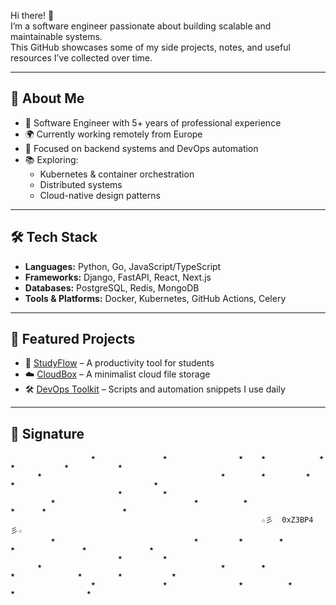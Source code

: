 Hi there! 👋  
I’m a software engineer passionate about building scalable and maintainable systems.  
This GitHub showcases some of my side projects, notes, and useful resources I’ve collected over time.  

---

## 🚀 About Me
- 💼 Software Engineer with 5+ years of professional experience  
- 🌍 Currently working remotely from Europe  
- 🔧 Focused on backend systems and DevOps automation  
- 📚 Exploring:
  - Kubernetes & container orchestration
  - Distributed systems
  - Cloud-native design patterns

---

## 🛠 Tech Stack
- **Languages:** Python, Go, JavaScript/TypeScript  
- **Frameworks:** Django, FastAPI, React, Next.js  
- **Databases:** PostgreSQL, Redis, MongoDB  
- **Tools & Platforms:** Docker, Kubernetes, GitHub Actions, Celery  

---

## 📌 Featured Projects
- 📘 [StudyFlow](#) – A productivity tool for students  
- ☁️ [CloudBox](#) – A minimalist cloud file storage  
- 🛠 [DevOps Toolkit](#) – Scripts and automation snippets I use daily  

---


## 📜 Signature
```
                  ★               ★                ★    ★            ★                      ★           ★           ★ 
      ★                                        ★		★         ★          ★                               ★ 
                        ★         ★
         ★                               ★          ★                               ★      ★                 ★
                                                        ☆彡  0xZ3BP4   彡☆   
         ★                               ★         ★		★         ★               ★              ★ 
                        ★         ★
      ★                                        ★        ★               ★              ★        ★           ★ 
                  ★               ★                ★          ★               ★                ★

```

